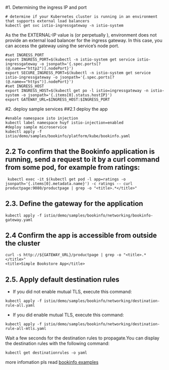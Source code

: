 #1. Determining the ingress IP and port
```
# determine if your Kubernetes cluster is running in an environment that supports external load balancers
kubectl get svc istio-ingressgateway -n istio-system
```
As the the EXTERNAL-IP value is <none> (or perpetually <pending>), environment does not provide an external load balancer for the ingress gateway. In this case, you can access the gateway using the service’s node port.
```
#set INGRESS_PORT
export INGRESS_PORT=$(kubectl -n istio-system get service istio-ingressgateway -o jsonpath='{.spec.ports[?(@.name=="http2")].nodePort}')
export SECURE_INGRESS_PORT=$(kubectl -n istio-system get service istio-ingressgateway -o jsonpath='{.spec.ports[?(@.name=="https")].nodePort}')
#set INGRESS_HOST
export INGRESS_HOST=$(kubectl get po -l istio=ingressgateway -n istio-system -o jsonpath='{.items[0].status.hostIP}')
export GATEWAY_URL=$INGRESS_HOST:$INGRESS_PORT
```
#2. deploy sample services
##2.1 deploy the app
```
#enable namespace isto injection
kubectl label namespace huyf istio-injection=enabled
#deploy sample microservice
kubectl apply -f istio/demo/samples/bookinfo/platform/kube/bookinfo.yaml
```
## 2.2 To confirm that the Bookinfo application is running, send a request to it by a curl command from some pod, for example from ratings:
```
 kubectl exec -it $(kubectl get pod -l app=ratings -o jsonpath='{.items[0].metadata.name}') -c ratings -- curl productpage:9080/productpage | grep -o "<title>.*</title>"
 ```
## 2.3. Define the gateway for the application
```
kubectl apply -f istio/demo/samples/bookinfo/networking/bookinfo-gateway.yaml
```
## 2.4 Confirm the app is accessible from outside the cluster 
```
curl -s http://${GATEWAY_URL}/productpage | grep -o "<title>.*</title>"
<title>Simple Bookstore App</title>
```

## 2.5. Apply default destination rules
* If you did not enable mutual TLS, execute this command:
 ```
 kubectl apply -f istio/demo/samples/bookinfo/networking/destination-rule-all.yaml
 ```
* If you did enable mutual TLS, execute this command:
```
kubectl apply -f istio/demo/samples/bookinfo/networking/destination-rule-all-mtls.yaml
```
Wait a few seconds for the destination rules to propagate.You can display the destination rules with the following command:
```
kubectl get destinationrules -o yaml
```

more infomation pls read [bookinfo examples](https://istio.io/docs/examples/bookinfo/)








